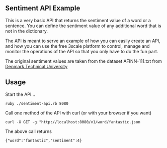 ## Sentiment API Example

This is a very basic API that returns the sentiment value of a word or a sentence. You can define the sentiment value of any additional word that is not in the dictionary.

The API is meant to serve an example of how you can easily create an API, and how you can use the free 3scale platform to control, manage and monitor the operations of the API so that you only have to do the fun part.

The original sentiment values are taken from the dataset AFINN-111.txt from [Denmark Technical University](http://www2.imm.dtu.dk/pubdb/views/publication_details.php?id=6010) 


## Usage

Start the API...

	ruby ./sentiment-api.rb 8080

Call one method of the API with curl (or with your browser if you want)

	curl -X GET -g "http://localhost:8080/v1/word/fantastic.json

The above call returns 

	{"word":"fantastic","sentiment":4}







